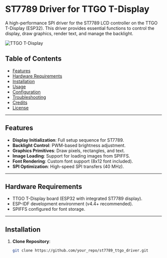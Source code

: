 # ST7789 Driver for TTGO T-Display

A high-performance SPI driver for the ST7789 LCD controller on the TTGO T-Display (ESP32). This driver provides essential functions to control the display, draw graphics, render text, and manage the backlight.

![TTGO T-Display](https://i.imgur.com/example_image.png)

## Table of Contents
- [Features](#features)
- [Hardware Requirements](#hardware-requirements)
- [Installation](#installation)
- [Usage](#usage)
- [Configuration](#configuration)
- [Troubleshooting](#troubleshooting)
- [Credits](#credits)
- [License](#license)

---

## Features
- **Display Initialization**: Full setup sequence for ST7789.
- **Backlight Control**: PWM-based brightness adjustment.
- **Graphics Primitives**: Draw pixels, rectangles, and text.
- **Image Loading**: Support for loading images from SPIFFS.
- **Font Rendering**: Custom font support (8x12 font included).
- **SPI Optimization**: High-speed SPI transfers (40 MHz).

---

## Hardware Requirements
- TTGO T-Display board (ESP32 with integrated ST7789 display).
- ESP-IDF development environment (v4.4+ recommended).
- SPIFFS configured for font storage.

---

## Installation
1. **Clone Repository**:
   ```bash
   git clone https://github.com/your_repo/st7789_ttgo_driver.git
